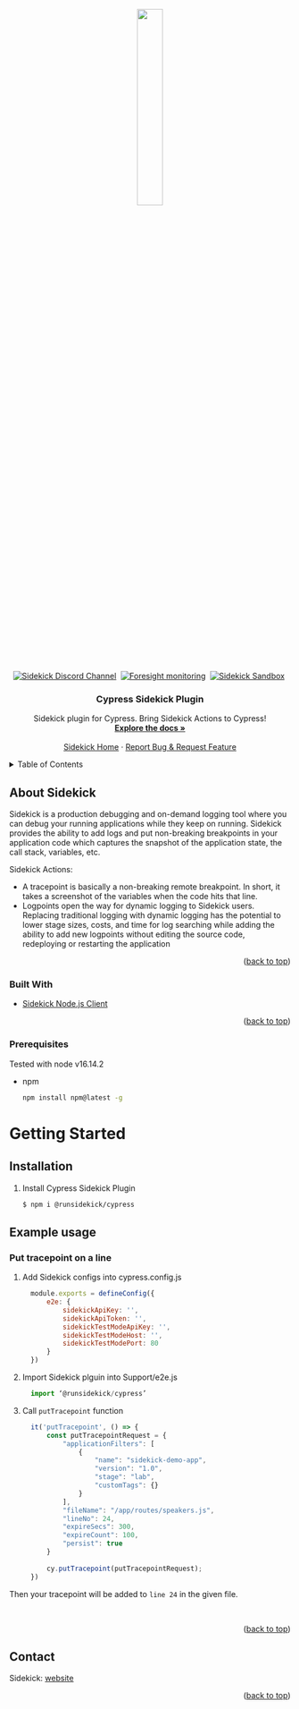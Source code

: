 <div id="top"></div>


<!-- PROJECT SHIELDS -->

<!-- PROJECT LOGO -->
<p align="center">
  <img width="30%" height="30%" src="https://4750167.fs1.hubspotusercontent-na1.net/hubfs/4750167/Sidekick%20OS%20repo/logo-1.png">
</p>
  <p align="center">
    <a href="https://www.runsidekick.com/discord-invitation?utm_source=sidekick-readme" target="_blank"><img src="https://img.shields.io/discord/958745045308174416?style=for-the-badge&logo=discord&label=DISCORD" alt="Sidekick Discord Channel" /></a>&nbsp;
    <a href="https://www.runforesight.com?utm_source=sidekick-readme" target="_blank"><img src="https://img.shields.io/badge/Monitored%20by-Foresight-%239900F0?style=for-the-badge" alt="Foresight monitoring" /></a>&nbsp;
    <a href="https://app.runsidekick.com/sandbox?utm_source=sidekick-readme" target="_blank"><img src="https://img.shields.io/badge/try%20in-sandbox-brightgreen?style=for-the-badge" alt="Sidekick Sandbox" /></a>&nbsp;
    
</p>

  <h3 align="center">Cypress Sidekick Plugin</h3>

  <p align="center">
    Sidekick plugin for Cypress. Bring Sidekick Actions to Cypress!
    <br />
    <a href="https://docs.runsidekick.com/"><strong>Explore the docs »</strong></a>
    <br />
    <br />
    <a href="https://www.runsidekick.com">Sidekick Home</a>
    ·
    <a href="https://www.runsidekick.com/contact-us">Report Bug & Request Feature</a>
  </p>
</div>



<!-- TABLE OF CONTENTS -->
<details>
  <summary>Table of Contents</summary>
  <ol>
    <li>
      <a href="#about-the-recipe">About</a>
      <ul>
        <li><a href="#built-with">Built With</a></li>
      </ul>
    </li>
    <li>
      <a href="#getting-started">Getting Started</a>
      <ul>
        <li><a href="#prerequisites">Prerequisites</a></li>
        <li><a href="#installation">Installation</a></li>
        <li><a href="#example-usage">Example Usage</a></li>
      </ul>
    </li>
    <li><a href="#roadmap">Roadmap</a></li>
    <li><a href="#contact">Contact</a></li>
  </ol>
</details>



<!-- ABOUT THE PROJECT -->
## About Sidekick

Sidekick is a production debugging and on-demand logging tool where you can debug your running applications while they keep on running. Sidekick provides the ability to add logs and put non-breaking breakpoints in your application code which captures the snapshot of the application state, the call stack, variables, etc.

Sidekick Actions:
* A tracepoint is basically a non-breaking remote breakpoint. In short, it takes a screenshot of the variables when the code hits that line.
* Logpoints open the way for dynamic logging to Sidekick users. Replacing traditional logging with dynamic logging has the potential to lower stage sizes, costs, and time for log searching while adding the ability to add new logpoints without editing the source code, redeploying or restarting the application


<p align="right">(<a href="#top">back to top</a>)</p>



### Built With

* [Sidekick Node.js Client](https://www.npmjs.com/package/@runsidekick/sidekick-agent-nodejs)


<p align="right">(<a href="#top">back to top</a>)</p>


### Prerequisites

Tested with node v16.14.2
* npm
  ```sh
  npm install npm@latest -g
  ```


<!-- GETTING STARTED -->
# Getting Started


## Installation

1. Install Cypress Sidekick Plugin
   ```sh 
   $ npm i @runsidekick/cypress
   ```

## Example usage


###  Put tracepoint on a line
  1. Add Sidekick configs into cypress.config.js
      ```js
        module.exports = defineConfig({
            e2e: {
                sidekickApiKey: '',
                sidekickApiToken: '',
                sidekickTestModeApiKey: '',
                sidekickTestModeHost: '',
                sidekickTestModePort: 80
            }
        })
      ```

  2. Import Sidekick plguin into Support/e2e.js
      ```js
        import ‘@runsidekick/cypress’

      ```
  3. Call `putTracepoint` function
      ```js
        it('putTracepoint', () => {
            const putTracepointRequest = {
                "applicationFilters": [
                    {
                        "name": "sidekick-demo-app",
                        "version": "1.0",
                        "stage": "lab",
                        "customTags": {}
                    }
                ],
                "fileName": "/app/routes/speakers.js",
                "lineNo": 24,
                "expireSecs": 300,
                "expireCount": 100,
                "persist": true
            }
            
            cy.putTracepoint(putTracepointRequest);
        })
      ```

  Then your tracepoint will be added to `line 24` in the given file. 

<br>

 

<p align="right">(<a href="#top">back to top</a>)</p>


<!-- CONTACT -->
## Contact

Sidekick: [website](https://www.runsidekick.com)


<p align="right">(<a href="#top">back to top</a>)</p>

